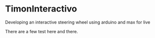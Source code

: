 # TimonInteractivo
Developing an interactive steering wheel using arduino and max for live

There are a few test here and there.
